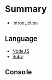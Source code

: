 # Summary

* [Introduction](README.md)

## Language

* [NodeJS](nodejs.md)
* [Ruby](ruby.md)

## Console

